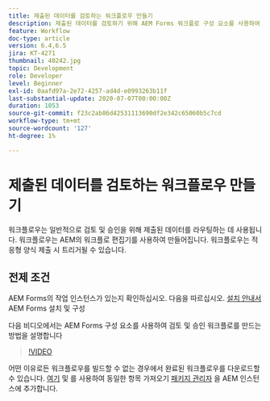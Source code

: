 ```yaml
---
title: 제출된 데이터를 검토하는 워크플로우 만들기
description: 제출된 데이터를 검토하기 위해 AEM Forms 워크플로 구성 요소를 사용하여 AEM 워크플로 모델 만들기
feature: Workflow
doc-type: article
version: 6.4,6.5
jira: KT-4271
thumbnail: 40242.jpg
topic: Development
role: Developer
level: Beginner
exl-id: 0aafd97a-2e72-4257-ad4d-e0993263b11f
last-substantial-update: 2020-07-07T00:00:00Z
duration: 1053
source-git-commit: f23c2ab86d42531113690df2e342c65060b5c7cd
workflow-type: tm+mt
source-wordcount: '127'
ht-degree: 1%

---
```


# 제출된 데이터를 검토하는 워크플로우 만들기

워크플로우는 일반적으로 검토 및 승인을 위해 제출된 데이터를 라우팅하는 데 사용됩니다. 워크플로우는 AEM의 워크플로 편집기를 사용하여 만들어집니다. 워크플로우는 적응형 양식 제출 시 트리거될 수 있습니다.

## 전제 조건

AEM Forms의 작업 인스턴스가 있는지 확인하십시오. 다음을 따르십시오. [설치 안내서](https://experienceleague.adobe.com/docs/experience-manager-65/forms/install-aem-forms/osgi-installation/installing-configuring-aem-forms-osgi.html) AEM Forms 설치 및 구성

다음 비디오에서는 AEM Forms 구성 요소를 사용하여 검토 및 승인 워크플로를 만드는 방법을 설명합니다
>[!VIDEO](https://video.tv.adobe.com/v/40242?quality=12&learn=on)


어떤 이유로든 워크플로우를 빌드할 수 없는 경우에서 완료된 워크플로우를 다운로드할 수 있습니다. [여기](assets/review-submitted-data-workflow.zip) 및 를 사용하여 동일한 항목 가져오기 [패키지 관리자](http://localhost:4502/crx/packmgr/index.jsp) 을 AEM 인스턴스에 추가합니다.
